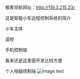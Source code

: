 极客领航网址：http://119.3.215.23/

这是智能小车远程控制系统的简介

小车主体

遥控

手机控制端

看来还是这里面开发比较方便

个人电脑控制端
![Image text](http://119.3.215.23/usr/image/Geekc.png)
